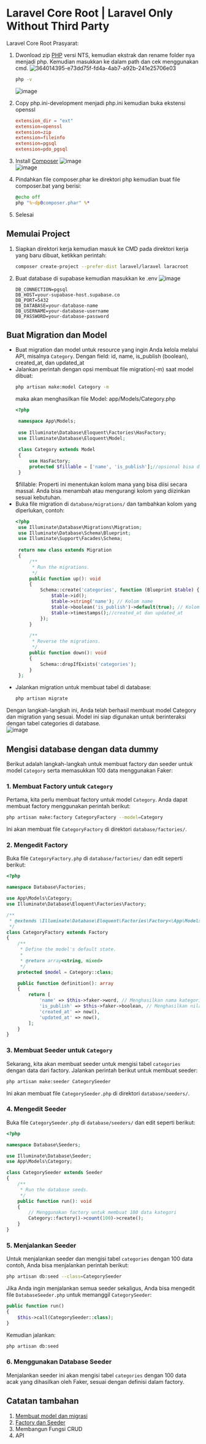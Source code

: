 # Laravel Core Root | Laravel Only Without Third Party
Laravel Core Root
Prasyarat:
1. Dwonload zip [PHP](https://www.php.net/downloads.php) versi NTS, kemudian ekstrak dan rename folder nya menjadi php. Kemudian masukkan ke dalam path dan cek menggunakan cmd.
   ![364014395-e73dd75f-fd4a-4ab7-a92b-241e25706e03](https://github.com/user-attachments/assets/8641ad2e-8793-4083-9705-3b01bb127192)  

   ```sh
   php -v
   ```
   ![image](https://github.com/user-attachments/assets/6c1dcc3c-99a8-4c72-a2b4-d82b9b13755b)  
3. Copy php.ini-development menjadi php.ini kemudian buka ekstensi openssl
   ```conf
   extension_dir = "ext"
   extension=openssl
   extension=zip
   extension=fileinfo
   extension=pgsql
   extension=pdo_pgsql
   ```
4. Install [Composer](https://getcomposer.org/download/)
   ![image](https://github.com/user-attachments/assets/5c59f00b-74ff-4706-8f0a-ae6a6f421d3c)  
   ![image](https://github.com/user-attachments/assets/549a53ec-8f01-4833-a65f-bdf5cfa288ad)  

5. Pindahkan file composer.phar ke direktori php kemudian buat file composer.bat yang berisi:
   ```bat
   @echo off
   php "%~dp0composer.phar" %*
   ```
6. Selesai

## Memulai Project

1. Siapkan direktori kerja kemudian masuk ke CMD pada direktori kerja yang baru dibuat, ketikkan perintah:
   ```sh
   composer create-project --prefer-dist laravel/laravel laracroot
   ```
2. Buat database di supabase kemudian masukkan ke .env
   ![image](https://github.com/user-attachments/assets/7642a606-60a2-40ff-a27d-6883918fd5ed)
   
   ```env
   DB_CONNECTION=pgsql
   DB_HOST=your-supabase-host.supabase.co
   DB_PORT=5432
   DB_DATABASE=your-database-name
   DB_USERNAME=your-database-username
   DB_PASSWORD=your-database-password
   ```
## Buat Migration dan Model
   - Buat migration dan model untuk resource yang ingin Anda kelola melalui API, misalnya `Category`. Dengan field: id, name, is_publish (boolean), created_at, dan updated_at
   - Jalankan perintah dengan opsi membuat file migration(-m) saat model dibuat:
     ```bash
     php artisan make:model Category -m
     ```
     maka akan menghasilkan file Model: app/Models/Category.php
     ```php
     <?php

      namespace App\Models;
      
      use Illuminate\Database\Eloquent\Factories\HasFactory;
      use Illuminate\Database\Eloquent\Model;
      
      class Category extends Model
      {
          use HasFactory;
          protected $fillable = ['name', 'is_publish'];//opsional bisa di tambahkan baris ini
      }
     ```
     $fillable: Properti ini menentukan kolom mana yang bisa diisi secara massal. Anda bisa menambah atau mengurangi kolom yang diizinkan sesuai kebutuhan.
   - Buka file migration di `database/migrations/` dan tambahkan kolom yang diperlukan, contoh:
     ```php
     <?php
      use Illuminate\Database\Migrations\Migration;
      use Illuminate\Database\Schema\Blueprint;
      use Illuminate\Support\Facades\Schema;
      
      return new class extends Migration
      {
          /**
           * Run the migrations.
           */
          public function up(): void
          {
              Schema::create('categories', function (Blueprint $table) {
                  $table->id();
                  $table->string('name'); // Kolom name
                  $table->boolean('is_publish')->default(true); // Kolom is_publish dengan nilai default true
                  $table->timestamps();//created_at dan updated_at
              });
          }
      
          /**
           * Reverse the migrations.
           */
          public function down(): void
          {
              Schema::dropIfExists('categories');
          }
      };
     ```
   - Jalankan migration untuk membuat tabel di database:
     ```bash
     php artisan migrate
     ```
   Dengan langkah-langkah ini, Anda telah berhasil membuat model Category dan migration yang sesuai. Model ini siap digunakan untuk berinteraksi dengan tabel categories di database.  
   ![image](https://github.com/user-attachments/assets/7b11dfca-522a-4d00-821f-2c4aebcd8ab2)


## Mengisi database dengan data dummy
Berikut adalah langkah-langkah untuk membuat factory dan seeder untuk model `Category` serta memasukkan 100 data menggunakan Faker:

### 1. **Membuat Factory untuk `Category`**

Pertama, kita perlu membuat factory untuk model `Category`. Anda dapat membuat factory menggunakan perintah berikut:

```bash
php artisan make:factory CategoryFactory --model=Category
```

Ini akan membuat file `CategoryFactory` di direktori `database/factories/`.

### 2. **Mengedit Factory**

Buka file `CategoryFactory.php` di `database/factories/` dan edit seperti berikut:

```php
<?php

namespace Database\Factories;

use App\Models\Category;
use Illuminate\Database\Eloquent\Factories\Factory;

/**
 * @extends \Illuminate\Database\Eloquent\Factories\Factory<\App\Models\Category>
 */
class CategoryFactory extends Factory
{
    /**
     * Define the model's default state.
     *
     * @return array<string, mixed>
     */
    protected $model = Category::class;

    public function definition(): array
    {
        return [
            'name' => $this->faker->word, // Menghasilkan nama kategori acak
            'is_publish' => $this->faker->boolean, // Menghasilkan nilai true/false secara acak
            'created_at' => now(),
            'updated_at' => now(),
        ];
    }
}
```

### 3. **Membuat Seeder untuk `Category`**

Sekarang, kita akan membuat seeder untuk mengisi tabel `categories` dengan data dari factory. Jalankan perintah berikut untuk membuat seeder:

```bash
php artisan make:seeder CategorySeeder
```

Ini akan membuat file `CategorySeeder.php` di direktori `database/seeders/`.

### 4. **Mengedit Seeder**

Buka file `CategorySeeder.php` di `database/seeders/` dan edit seperti berikut:

```php
<?php

namespace Database\Seeders;

use Illuminate\Database\Seeder;
use App\Models\Category;

class CategorySeeder extends Seeder
{
    /**
     * Run the database seeds.
     */
    public function run(): void
    {
        // Menggunakan factory untuk membuat 100 data kategori
        Category::factory()->count(100)->create();
    }
}
```

### 5. **Menjalankan Seeder**

Untuk menjalankan seeder dan mengisi tabel `categories` dengan 100 data contoh, Anda bisa menjalankan perintah berikut:

```bash
php artisan db:seed --class=CategorySeeder
```

Jika Anda ingin menjalankan semua seeder sekaligus, Anda bisa mengedit file `DatabaseSeeder.php` untuk memanggil `CategorySeeder`:

```php
public function run()
{
    $this->call(CategorySeeder::class);
}
```

Kemudian jalankan:

```bash
php artisan db:seed
```

### 6. **Menggunakan Database Seeder**

Menjalankan seeder ini akan mengisi tabel `categories` dengan 100 data acak yang dihasilkan oleh Faker, sesuai dengan definisi dalam factory.

## Catatan tambahan
1. [Membuat model dan migrasi](01.%20Model%20dan%20Migrasi/)
2. [Factory dan Seeder](02.%20Factory%20dan%20Seeder/)
3. Membangun Fungsi CRUD
4. API
